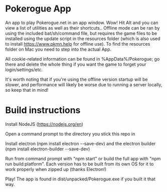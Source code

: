 # Pokerogue App
An app to play Pokerogue.net in an app window. Wow! Hit Alt and you can view a list of utilities as well as their shortcuts.. Offline mode can be ran by using the included bat/sh/command file, but requires the game files to be installed using the update script in the resources folder (which is also used to install https://www.pkmn.help for offline use). To find the resources folder on Mac you need to step into the actual App.

All cookie-related information can be found in %AppData%/Pokerogue; go there and delete the whole thing if you want the game to forget your login/settings/etc.

It's worth noting that if you're using the offline version startup will be slower, and performance will likely be worse due to running a server locally, so keep that in mind!

# Build instructions

Install NodeJS (https://nodejs.org/en)

Open a command prompt to the directory you stick this repo in

Install electron (npm install electron --save-dev) and the electron builder (npm install electron-builder --save-dev)

Run from command prompt with "npm start" or build the full app with "npm run build:platform". Each version has to be built from its own OS for it to work properly when zipped up (thanks Electron!)

Play! The app is found in dist/unpacked/Pokerogue.exe if you built it that way.
